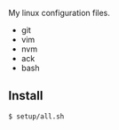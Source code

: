 My linux configuration files.

* git
* vim
* nvm
* ack
* bash

## Install
```bash
$ setup/all.sh
```
